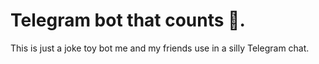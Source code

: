 # Telegram bot that counts 💩.

This is just a joke toy bot me and my friends use in a silly Telegram chat.
